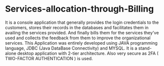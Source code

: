 # Services-allocation-through-Billing
It is a console application that generally provides the login credentials to the customers, stores their records in the databases and facilitates 
them in availing the services provided. And finally bills them for the services they've used and collects the feedback from them to improve the organizational services.
This Application was entirely developed using JAVA programming language, JDBC (Java DataBase Connectivity) and MYSQL.
It is a stand-alone desktop application with 2-tier architecture.
Also very secure as 2FA ( TWO-FACTOR AUTHENTICATION ) is used. 

